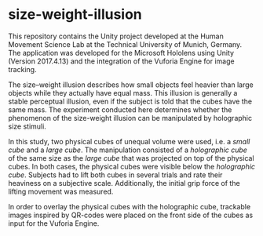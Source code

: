 # size-weight-illusion

This repository contains the Unity project developed at the Human Movement Science Lab at the Technical University of Munich, Germany. The application was developed for the Microsoft Hololens using Unity (Version 2017.4.13) and the integration of the Vuforia Engine for image tracking. 

The size–weight illusion describes how small objects feel heavier than large objects while they actually have equal mass. This illusion is generally a stable perceptual illusion, even if the subject is told that the cubes have the same mass. The experiment conducted here determines whether the phenomenon of the size-weight illusion can be manipulated by holographic size stimuli.

In this study, two physical cubes of unequal volume were used, i.e. a _small cube_ and a _large cube_. The manipulation consisted of a _holographic cube_ of the same size as the _large cube_ that was projected on top of the physical cubes. In both cases, the physical cubes were visible below the _holographic cube_. Subjects had to lift both cubes in several trials and rate their heaviness on a subjective scale. Additionally, the initial grip force of the lifting movement was measured. 

In order to overlay the physical cubes with the holographic cube, trackable images inspired by QR-codes were placed on the front side of the cubes as input for the Vuforia Engine.
